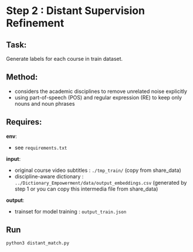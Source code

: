 # Step 2 : Distant Supervision Refinement

## Task:
Generate labels for each course in train dataset.

## Method:
- considers the academic disciplines to remove unrelated noise explicitly
- using part-of-speech (POS) and regular expression (RE) to keep only nouns and noun phrases

## Requires:
**env**: 
- see `requirements.txt`

**input**:
- original course video subtitles : `./tmp_train/` (copy from share_data)
- discipline-aware dictionary :  `../Dictionary_Empowerment/data/output_embeddings.csv` (generated by step 1 or you can copy this intermedia file from share_data)

**output**:
- trainset for model training : `output_train.json` 

## Run

```
python3 distant_match.py
```


